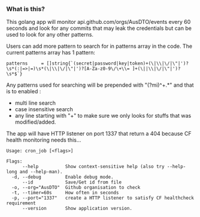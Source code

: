 ### What is this?

This golang app will monitor api.github.com/orgs/AusDTO/events every 60 seconds and look for any commits that may leak the credentials but can be used to look for any other patterns.

Users can add more pattern to search for in patterns array in the code. The current patterns array has 1 pattern:
```
patterns     = []string{`(secret|password|key|token)+(\|\\|\/|\"|')?\s*(:|=>|=)\s*(\|\\|\/|\"|')?[A-Za-z0-9\/\+\\= ]+(\||\\|\/|\"|')?\s*$`}
```

Any patterns used for searching will be prepended with  "(?mi)^\+.*" and that is to enabled :

 - multi line search
 - case insensitive search
 - any line starting with "+" to make sure we only looks for stuffs that was modified/added.

The app will have HTTP listener on port 1337 that return a 404 because CF health monitoring needs this...
```
Usage: cron_job [<flags>]

Flags:
      --help          Show context-sensitive help (also try --help-long and --help-man).
  -d, --debug         Enable debug mode.
      --id            Save/Get id from file
  -o, --org="AusDTO"  Github organisation to check
  -t, --timer=60s     How often in seconds
  -p, --port="1337"   create a HTTP listener to satisfy CF healthcheck requirement
      --version       Show application version.

```
